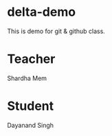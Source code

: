 # delta-demo
This is demo for git &amp; github class.

# Teacher
Shardha Mem

# Student
Dayanand Singh
